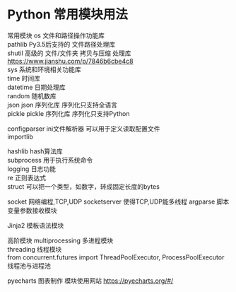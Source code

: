 # Python 常用模块用法

常用模块
os     文件和路径操作功能库   
pathlib  Py3.5后支持的 文件路径处理库  
shutil      高级的 文件/文件夹 拷贝与压缩 处理库  https://www.jianshu.com/p/7846b6cbe4c8  
sys    系统和环境相关功能库  
time        时间库  
datetime    日期处理库  
random      随机数库  
json     json 序列化库   序列化只支持全语言  
pickle   pickle 序列化库 序列化只支持Python  

configparser   ini文件解析器  可以用于定义读取配置文件  
importlib

hashlib        hash算法库  
subprocess     用于执行系统命令  
logging     日志功能  
re          正则表达式  
struct      可以把一个类型，如数字，转成固定长度的bytes

socket    网络编程,TCP,UDP
socketserver   使得TCP,UDP能多线程
argparse    脚本变量参数接收模块

Jinja2  模板语法模块

高阶模块
multiprocessing  多进程模块  
threading   线程模块  
from concurrent.futures import ThreadPoolExecutor, ProcessPoolExecutor  线程池与进程池

pyecharts  图表制作 模块使用网站  https://pyecharts.org/#/
